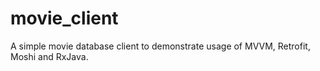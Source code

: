 # movie_client
A simple movie database client to demonstrate usage of MVVM, Retrofit, Moshi and RxJava.

